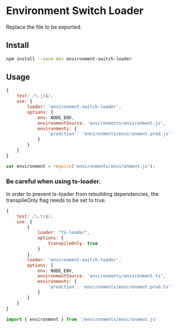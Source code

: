 # Environment Switch Loader

Replace the file to be exported.

## Install

```bash
npm install --save-dev environment-switch-loader
```

## Usage

```js
{
    test: /\.js$/,
    use: {
        loader: 'environment-switch-loader',
        options: {
            env: NODE_ENV,
            environmentSource: 'environments/environment.js',
            environments: {
                'prodction': 'environments/environment.prod.js'
            }
        }
    }
}

var environment = require('environments/environment.js');
```

### Be careful when using ts-loader.

In order to prevent ts-loader from rebuilding dependencies, the transpileOnly flag needs to be set to true.

```js
{
    test: /\.ts$/,
    use: {
        {
            loader: "ts-loader",
            options: {
                transpileOnly: true
            }
        },
        loader: 'environment-switch-loader',
        options: {
            env: NODE_ENV,
            environmentSource: 'environments/environment.ts',
            environments: {
                'prodction': 'environments/environment.prod.ts'
            }
        }
    }
}

import { environment } from '/environments/environment.js'
```
